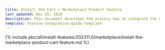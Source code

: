 ```yaml
---
title: Install the Cart + Marketplace Product feature
last_updated: Dec 16, 2020
description: This document describes the process how to integrate the Cart + Marketplace Product feature into a Spryker project.
template: feature-integration-guide-template
---
```


{% include pbc/all/install-features/202311.0/marketplace/install-the-marketplace-product-cart-feature.md %} <!-- To edit, see /_includes/pbc/all/install-features/202311.0/marketplace/install-the-marketplace-product-cart-feature.md -->
